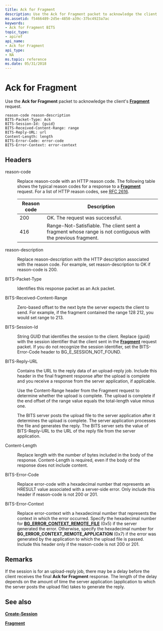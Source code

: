 ```yaml
---
title: Ack for Fragment
description: Use the Ack for Fragment packet to acknowledge the client's Fragment request.
ms.assetid: f5466489-2d5e-4850-a39c-37bc4923a7ac
keywords:
- Ack for Fragment BITS
topic_type:
- apiref
api_name:
- Ack for Fragment
api_type:
- NA
ms.topic: reference
ms.date: 05/31/2018
---
```


# Ack for Fragment

Use the **Ack for Fragment** packet to acknowledge the client's [**Fragment**](fragment.md) request.

``` syntax
reason-code reason-description
BITS-Packet-Type: Ack
BITS-Session-Id: {guid}
BITS-Received-Content-Range: range
BITS-Reply-URL: url
Content-Length: length
BITS-Error-Code: error-code
BITS-Error-Context: error-context
```

## Headers

<dl> <dt>

<span id="reason-code"></span><span id="REASON-CODE"></span>reason-code
</dt> <dd>

Replace reason-code with an HTTP reason code. The following table shows the typical reason codes for a response to a [**Fragment**](fragment.md) request. For a list of HTTP reason codes, see [RFC 2616](https://www.ietf.org/rfc/rfc2616.txt).



| Reason code    | Description                                                                                                            |
|----------------|------------------------------------------------------------------------------------------------------------------------|
| 200<br/> | OK. The request was successful.<br/>                                                                             |
| 416<br/> | Range-Not-Satisfiable. The client sent a fragment whose range is not contiguous with the previous fragment.<br/> |



 

</dd> <dt>

<span id="reason-description"></span><span id="REASON-DESCRIPTION"></span>reason-description
</dt> <dd>

Replace reason-description with the HTTP description associated with the reason code. For example, set reason-description to OK if reason-code is 200.

</dd> <dt>

<span id="BITS-Packet-Type"></span><span id="bits-packet-type"></span><span id="BITS-PACKET-TYPE"></span>BITS-Packet-Type
</dt> <dd>

Identifies this response packet as an Ack packet.

</dd> <dt>

<span id="BITS-Received-Content-Range"></span><span id="bits-received-content-range"></span><span id="BITS-RECEIVED-CONTENT-RANGE"></span>BITS-Received-Content-Range
</dt> <dd>

Zero-based offset to the next byte the server expects the client to send. For example, if the fragment contained the range 128 212, you would set range to 213.

</dd> <dt>

<span id="BITS-Session-Id"></span><span id="bits-session-id"></span><span id="BITS-SESSION-ID"></span>BITS-Session-Id
</dt> <dd>

String GUID that identifies the session to the client. Replace {guid} with the session identifier that the client sent in the [**Fragment**](fragment.md) request packet. If you do not recognize the session identifier, set the BITS-Error-Code header to BG\_E\_SESSION\_NOT\_FOUND.

</dd> <dt>

<span id="BITS-Reply-URL"></span><span id="bits-reply-url"></span><span id="BITS-REPLY-URL"></span>BITS-Reply-URL
</dt> <dd>

Contains the URL to the reply data of an upload-reply job. Include this header in the final fragment response after the upload is complete and you receive a response from the server application, if applicable.

Use the Content-Range header from the Fragment request to determine whether the upload is complete. The upload is complete if the end offset of the range value equals the total-length value minus one.

The BITS server posts the upload file to the server application after it determines the upload is complete. The server application processes the file and generates the reply. The BITS server sets the value of BITS-Reply-URL to the URL of the reply file from the server application.

</dd> <dt>

<span id="Content-Length"></span><span id="content-length"></span><span id="CONTENT-LENGTH"></span>Content-Length
</dt> <dd>

Replace length with the number of bytes included in the body of the response. Content-Length is required, even if the body of the response does not include content.

</dd> <dt>

<span id="BITS-Error-Code"></span><span id="bits-error-code"></span><span id="BITS-ERROR-CODE"></span>BITS-Error-Code
</dt> <dd>

Replace error-code with a hexadecimal number that represents an HRESULT value associated with a server-side error. Only include this header if reason-code is not 200 or 201.

</dd> <dt>

<span id="BITS-Error-Context"></span><span id="bits-error-context"></span><span id="BITS-ERROR-CONTEXT"></span>BITS-Error-Context
</dt> <dd>

Replace error-context with a hexadecimal number that represents the context in which the error occurred. Specify the hexadecimal number for [**BG\_ERROR\_CONTEXT\_REMOTE\_FILE**](/windows/desktop/api/Bits/ne-bits-__midl_ibackgroundcopyerror_0001) (0x5) if the server generated the error. Otherwise, specify the hexadecimal number for **BG\_ERROR\_CONTEXT\_REMOTE\_APPLICATION** (0x7) if the error was generated by the application to which the upload file is passed. Include this header only if the reason-code is not 200 or 201.

</dd> </dl>

## Remarks

If the session is for an upload-reply job, there may be a delay before the client receives the final **Ack for Fragment** response. The length of the delay depends on the amount of time the server application (application to which the server posts the upload file) takes to generate the reply.

## See also

<dl> <dt>

[**Create-Session**](create-session.md)
</dt> <dt>

[**Fragment**](fragment.md)
</dt> </dl>

 

 





